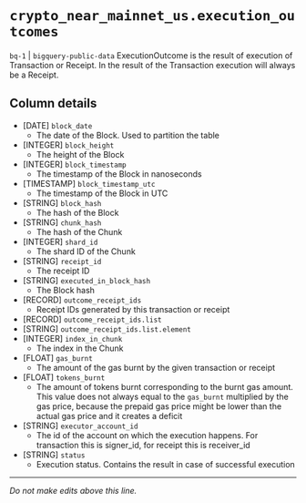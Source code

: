 # `crypto_near_mainnet_us.execution_outcomes`
`bq-1` | `bigquery-public-data`
ExecutionOutcome is the result of execution of Transaction or Receipt. In the result of the Transaction execution will always be a Receipt.

## Column details
* [DATE]      `block_date`
  - The date of the Block. Used to partition the table
* [INTEGER]   `block_height`
  - The height of the Block
* [INTEGER]   `block_timestamp`
  - The timestamp of the Block in nanoseconds
* [TIMESTAMP] `block_timestamp_utc`
  - The timestamp of the Block in UTC
* [STRING]    `block_hash`
  - The hash of the Block
* [STRING]    `chunk_hash`
  - The hash of the Chunk
* [INTEGER]   `shard_id`
  - The shard ID of the Chunk
* [STRING]    `receipt_id`
  - The receipt ID
* [STRING]    `executed_in_block_hash`
  - The Block hash
* [RECORD]    `outcome_receipt_ids`
  - Receipt IDs generated by this transaction or receipt
* [RECORD]    `outcome_receipt_ids.list`
* [STRING]    `outcome_receipt_ids.list.element`
* [INTEGER]   `index_in_chunk`
  - The index in the Chunk
* [FLOAT]     `gas_burnt`
  - The amount of the gas burnt by the given transaction or receipt
* [FLOAT]     `tokens_burnt`
  - The amount of tokens burnt corresponding to the burnt gas amount. This value does not always equal to the `gas_burnt` multiplied by the gas price, because the prepaid gas price might be lower than the actual gas price and it creates a deficit
* [STRING]    `executor_account_id`
  - The id of the account on which the execution happens. For transaction this is signer_id, for receipt this is receiver_id
* [STRING]    `status`
  - Execution status. Contains the result in case of successful execution

-------------------------------------------------------------------------------
*Do not make edits above this line.*
